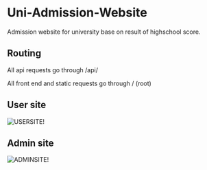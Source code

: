 # Uni-Admission-Website
Admission website for university base on result of highschool score.

## Routing

All api requests go through /api/

All front end and static requests go through / (root)

## User site

![USERSITE!](https://user-images.githubusercontent.com/86093924/183558457-8743c763-319b-4e77-8e42-f20e1ce0895c.png)

## Admin site

![ADMINSITE!](https://user-images.githubusercontent.com/86093924/183556012-a174f043-7a54-455f-aa97-a303083d134f.png)